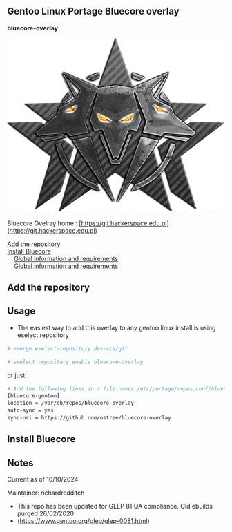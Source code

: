 ## Gentoo Linux Portage Bluecore overlay
**bluecore-overlay**

![logo](img/logo.png)


Bluecore Ovelray home : [https://git.hackerspace.edu.pl](https://git.hackerspace.edu.pl)

[Add the repository](#add-the-repository)\
[Install Bluecore](#install-bluecore)\
&nbsp;&nbsp;&nbsp;&nbsp;[Global information and requirements](#global-information-and-requitements)\
&nbsp;&nbsp;&nbsp;&nbsp;[Global information and requirements](#global-information-and-requitements)

## Add the repository

Usage
-----

* The easiest way to add this overlay to any gentoo linux install is using eselect repository

```bash
# emerge eselect-repository dev-vcs/git
```
```bash
# eselect repository enable bluecore-overlay
```
or just:

```bash
# Add the following lines in a file names /etc/portage/repos.conf/bluecore-overlay.conf
[bluecore-gentoo]
location = /var/db/repos/bluecore-overlay
auto-sync = yes
sync-uri = https://github.com/ostree/bluecore-overlay
```

## Install Bluecore


Notes
-----

Current as of 10/10/2024

Maintainer: richardredditch


* This repo has been updated for GLEP 81 QA compliance. Old ebuilds purged 26/02/2020
* (https://www.gentoo.org/glep/glep-0081.html)
